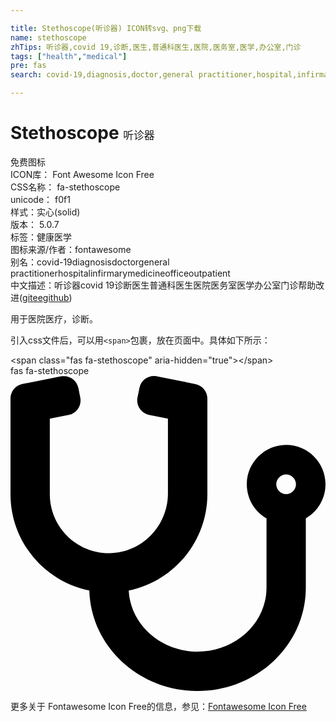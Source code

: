 ```yaml
---

title: Stethoscope(听诊器) ICON转svg、png下载
name: stethoscope
zhTips: 听诊器,covid 19,诊断,医生,普通科医生,医院,医务室,医学,办公室,门诊
tags: ["health","medical"]
pre: fas
search: covid-19,diagnosis,doctor,general practitioner,hospital,infirmary,medicine,office,outpatient

---
```


# Stethoscope  <small style="font-size: 60%;font-weight: 100">听诊器</small>


<div class="detail-page">
<p>
<span><span class="badge-success badge">免费图标</span> </span>
<br/>
<span>
ICON库：
<span class="badge-secondary badge">Font Awesome Icon Free</span> 
</span>
<br/>
<span>
CSS名称：
<span class="badge-secondary badge">fa-stethoscope</span> 
</span>
<br/>
<span>
unicode：
<span class="badge-secondary badge">f0f1</span> 
<copy-btn content='f0f1' btn-title=""></copy-btn>
<copy-btn :content='String.fromCodePoint(parseInt("f0f1", 16))' btn-title="复制U"></copy-btn>
</span><br/><span>样式：<span class="badge-light badge">实心(solid)</span></span>
<br/>
<span>
版本：
<span class="badge-secondary badge">5.0.7</span> 
</span><br/><span>标签：<span class="badge-light badge"><router-link to="/tags/health.html">健康</router-link></span><span class="badge-light badge"><router-link to="/tags/medical.html">医学</router-link></span></span>
<br/>
<span>图标来源/作者：<span class="badge-light badge">fontawesome</span></span> 
<br/>
<span>别名：<span class="badge-light badge">covid-19</span><span class="badge-light badge">diagnosis</span><span class="badge-light badge">doctor</span><span class="badge-light badge">general practitioner</span><span class="badge-light badge">hospital</span><span class="badge-light badge">infirmary</span><span class="badge-light badge">medicine</span><span class="badge-light badge">office</span><span class="badge-light badge">outpatient</span></span><br/><span class="zh-detail">中文描述：<span class="badge-primary badge">听诊器</span><span class="badge-primary badge">covid 19</span><span class="badge-primary badge">诊断</span><span class="badge-primary badge">医生</span><span class="badge-primary badge">普通科医生</span><span class="badge-primary badge">医院</span><span class="badge-primary badge">医务室</span><span class="badge-primary badge">医学</span><span class="badge-primary badge">办公室</span><span class="badge-primary badge">门诊</span><span class="help-link"><span>帮助改进</span>(<a href="https://gitee.com/liuwave/icon-helper/edit/master/json/fontawesome/solid/stethoscope.json" target="_blank" rel="noopener noreferrer">gitee</a><a href="https://github.com/liuwave/icon-helper/edit/master/json/fontawesome/solid/stethoscope.json" target="_blank" rel="noopener noreferrer">github</a></span>)</span><br/>
</p>
</div><div class="description description alert alert-light">用于医院医疗，诊断。</div>
<div class="alert alert-dark">
  <i class="fas fa-stethoscope fa-xs"></i>
  <i class="fas fa-stethoscope fa-sm"></i>
  <i class="fas fa-stethoscope fa-lg"></i>
  <i class="fas fa-stethoscope fa-2x"></i>
  <i class="fas fa-stethoscope fa-3x"></i>
  <i class="fas fa-stethoscope fa-5x"></i>
  <i class="fas fa-stethoscope fa-7x"></i>
</div>
<div>
  <p>引入css文件后，可以用<code>&lt;span&gt;</code>包裹，放在页面中。具体如下所示：    
  </p>
  <div class="alert alert-primary" style="font-size: 14px">
    &lt;span class="fas fa-stethoscope" aria-hidden="true"&gt;&lt;/span&gt;
    <copy-btn content='<span class="fas fa-stethoscope" aria-hidden="true"></span>'></copy-btn>
  </div>
  <div class="alert alert-secondary">
    <i class="fas fa-stethoscope"
    style="font-size: 24px"
    aria-hidden="true"></i> fas fa-stethoscope
    <copy-btn content="fas fa-stethoscope" btn-title="复制图标名称"></copy-btn>
  </div>
</div>
<div id="svg" class="svg-wrap">
<svg xmlns="http://www.w3.org/2000/svg" viewBox="0 0 512 512"><path d="M447.1 112c-34.2.5-62.3 28.4-63 62.6-.5 24.3 12.5 45.6 32 56.8V344c0 57.3-50.2 104-112 104-60 0-109.2-44.1-111.9-99.2C265 333.8 320 269.2 320 192V36.6c0-11.4-8.1-21.3-19.3-23.5L237.8.5c-13-2.6-25.6 5.8-28.2 18.8L206.4 35c-2.6 13 5.8 25.6 18.8 28.2l30.7 6.1v121.4c0 52.9-42.2 96.7-95.1 97.2-53.4.5-96.9-42.7-96.9-96V69.4l30.7-6.1c13-2.6 21.4-15.2 18.8-28.2l-3.1-15.7C107.7 6.4 95.1-2 82.1.6L19.3 13C8.1 15.3 0 25.1 0 36.6V192c0 77.3 55.1 142 128.1 156.8C130.7 439.2 208.6 512 304 512c97 0 176-75.4 176-168V231.4c19.1-11.1 32-31.7 32-55.4 0-35.7-29.2-64.5-64.9-64zm.9 80c-8.8 0-16-7.2-16-16s7.2-16 16-16 16 7.2 16 16-7.2 16-16 16z"/></svg>
</div>
<detail full-name='fa-stethoscope'></detail>
    
<div><p>更多关于  Fontawesome Icon Free的信息，参见：<a target="_blank" href="https://iconhelper.cn/fontawesome.html">Fontawesome Icon Free</a>
</p></div>
